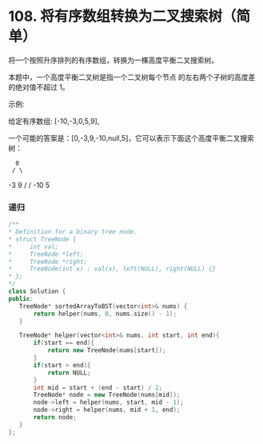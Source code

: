 # 108. 将有序数组转换为二叉搜索树（简单）

将一个按照升序排列的有序数组，转换为一棵高度平衡二叉搜索树。

本题中，一个高度平衡二叉树是指一个二叉树每个节点 的左右两个子树的高度差的绝对值不超过 1。

示例:

给定有序数组: [-10,-3,0,5,9],

一个可能的答案是：[0,-3,9,-10,null,5]，它可以表示下面这个高度平衡二叉搜索树：

      0
     / \
   -3   9
   /   /
 -10  5

 ### 递归
 ```c++
/**
 * Definition for a binary tree node.
 * struct TreeNode {
 *     int val;
 *     TreeNode *left;
 *     TreeNode *right;
 *     TreeNode(int x) : val(x), left(NULL), right(NULL) {}
 * };
 */
class Solution {
public:
    TreeNode* sortedArrayToBST(vector<int>& nums) {
        return helper(nums, 0, nums.size() - 1);
    }

    TreeNode* helper(vector<int>& nums, int start, int end){
        if(start == end){
            return new TreeNode(nums[start]);
        }
        if(start > end){
            return NULL;
        }
        int mid = start + (end - start) / 2;
        TreeNode* node = new TreeNode(nums[mid]);
        node->left = helper(nums, start, mid - 1);
        node->right = helper(nums, mid + 1, end);
        return node;
    }
};
 ```